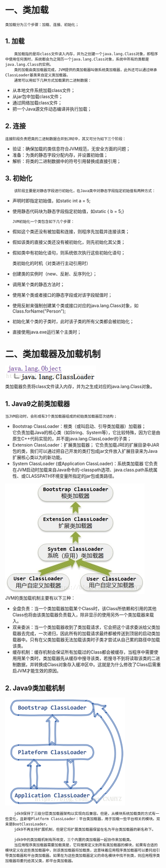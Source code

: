 # 一、类加载
    类加载分为三个步骤：加载、连接、初始化；

## 1. 加载
        类加载指的是将class文件读入内存，并为之创建一个java.lang.Class对象，即程序中使用任何类时，系统都会为之简历一个java.lang.Class对象，系统中所有的类都是java.lang.Class的实例。
        类的加载由类加载器完成，JVM提供的类加载器叫做系统类加载器，此外还可以通过继承ClassLoader基类来自定义类加载器。
        通常可以用如下几种方式加载累的二进制数据：  
  - 从本地文件系统加载class文件；
  - 从jar包中加载class文件；
  - 通过网络加载class文件；
  - 把一个Java源文件动态编译并执行加载；

## 2. 连接
    连接阶段负责把类的二进制数据合并到JRE中，其又可分为如下三个阶段：
  - 验证：确保加载的类信息符合JVM规范，无安全方面的问题；
  - 准备：为类的静态字段分配内存，并设置初始值；
  - 解析：将类的二进制数据中的符号引用替换成直接引用；

## 3. 初始化
        该阶段主要是对静态字段进行初始化，在Java类中对静态字段指定初始值有两种方式：
  - 声明时即指定初始值，如static int a = 5;
  - 使用静态代码块为静态字段指定初始值，如static { b = 5;}

        JVM初始化一个类包含如下几个步骤：
  - 假如这个类还没有被加载和连接，则程序先加载并连接该类；
  - 假如该类的直接父类还没有被初始化，则先初始化其父类；
  - 假如类中有初始化语句，则系统依次执行这些初始化语句；

    类初始化的时机（对类进行主动引用时）
  - 创建类的实例时（new、反射、反序列化）；
  - 调用某个类的静态方法时；
  - 使用某个类或者接口的静态字段或对该字段赋值时；
  - 使用反射来强制创建某个类或接口对应的java.lang.Class对象，如Class.forName("Person");
  - 初始化某个类的子类时，此时该子类的所有父类都会被初始化；
  - 直接使用java.exe运行某个主类时；

# 二、类加载器及加载机制
![blockchain](/resource/images/类加载器.png "类加载器")  
    类加载器负责将class文件读入内存，并为之生成对应的java.lang.Class对象。
## 1. Java9之前类加载器
    当JVM启动时，会形成有3个类加载器组成的初始类加载器层次结构；
  - Bootstrap ClassLoader：根类（或叫启动、引导类加载器）加载器；  
    它负责加载Java的核心类（如String、System等），它比较特殊，因为它是由原生C++代码实现的，并不是java.lang.ClassLoader的子类；
  - Extension ClassLoader：扩展类加载器；
    它负责加载JRE的扩展目录中JAR包的类，我们可以通过把自己开发的类打包成jar文件放入扩展目录来为Java扩展核心类以为的新功能。
  - System ClassLoader (或Application ClassLoader)：系统类加载器
    它负责在JVM启动时加载来自Java命令的-classpath选项、java.class.path系统属性、或CLASSPATH环境变量所指定的jar包或类路径。

![blockchain](/resource/images/java8类加载机制.png "Java8类加载机制")  
    JVM的类加载机制主要有以下三种：
  - 全盘负责：当一个类加载器加载某个Class时，该Class所依赖和引用的其他Class也将由该类加载器负责载入，除非显示的使用另外一个类加载器来载入。
  - 双亲委派：当一个类加载器收到了类加载请求，它会把这个请求委派给父类加载器去完成，一次递归，因此所有的加载请求最终都被传送到顶层的启动类加载器中。只有在父类加载器无法加载该类时子类才尝试从自己累的路径中加载该类。
  - 缓存机制：缓存机制会保证所有加载过的Class都会被缓存，当程序中需要使用用某个类时，类加载器先从缓存中搜寻该类，若搜寻不到将读取该类的二进制数据，并转换成Class对象存入缓冲区中。这就是为什么修改了Class后需重启JVM才能生效的原因。

## 2. Java9类加载机制
![blockchain](/resource/images/java9类加载机制.png "Java9类加载器")  

        jdk9保持了三级分层类加载器架构以实现向后兼容。但是，从模块系统加载类的方式有一些变化，且新增Platform ClassLoader：平台类加载器，用于加载一些平台相关的模块。双亲是BootClassLoader。
        jdk9不再支持扩展机制，但是它将扩展类加载器保留在名为平台类加载器的新名称下。

        jdk9中的类加载机制有所改变，三个内置的类加载器一起协作来加载类。
        当应用程序类加载器需要加载类是，它将搜索定义到所有类加载器的模块，如果有合适的模块定义在这些类加载器中，则该类加载器将加载类，这意味着应用程序类加载器可以委托给引导类加载器和平台类加载器。如果在为这些类加载器定义的命名模块中找不到类，则应用程序类加载器将委托给其父类，即平台类加载器。